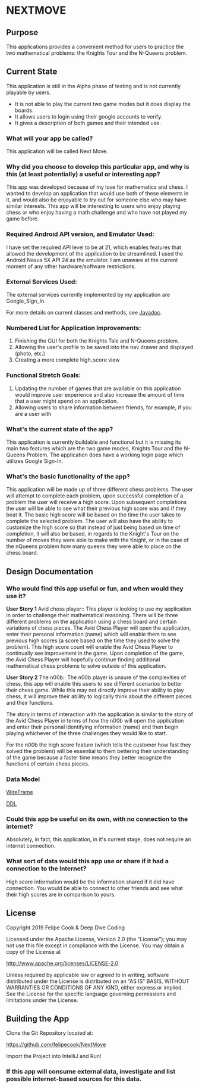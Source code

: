 # NEXTMOVE

## Purpose

This applications provides a convenient method for users to practice the two mathematical problems: the Knights Tour and the N-Queens problem.

## Current State

This application is still in the Alpha phase of testing and is not currently playable by users. 
* It is not able to play the current two game modes but it does display the boards.
* It allows users to login using their google accounts to verify.
* It gives a description of both games and their intended use.

### What will your app be called?

This application will be called Next Move.

### Why did you choose to develop this particular app, and why is this (at least potentially) a useful or interesting app?

This app was developed because of my love for mathematics and chess. I wanted to develop an application that would use both of these elements in it, and would also be enjoyable to try out for someone else who may have similar interests. This app will be interesting to users who enjoy playing chess or who enjoy having a math challenge and who have not played my game before. 

### Required Android API version, and Emulator Used:

I have set the required API level to be at 21, which enables features that allowed the development of the application to be streamlined. I used the Android Nexus 5X API 24 as the emulator. I am unaware at the current moment of any other hardware/software restrictions. 

### External Services Used:

The external services currently implemented by my application are Google_Sign_In. 

For more details on current classes and methods, see [Javadoc](docs/api/). 

### Numbered List for Application Improvements:

1. Finishing the GUI for both the Knights Tale and N-Queens problem.
2. Allowing the user's profile to be saved into the nav drawer and displayed (photo, etc.)
3. Creating a more complete high_score view

### Functional Stretch Goals:

1. Updating the number of games that are available on this application would improve user experience and also increase the amount of time that a user might spend on an application. 
2. Allowing users to share information between friends, for example, if you are a user with 


### What's the current state of the app?

This application is currently buildable and functional but it is missing its main two features which are the two game modes, Knights Tour and the N-Queens Problem. The application does have a working login page which utilizes Google Sign-In.

### What's the basic functionality of the app?

This application will be made up of three different chess problems. The user will attempt to complete each problem, upon successful completion of a problem the user will receive a high score. Upon subsequent completions the user will be able to see what their previous high score was and if they beat it. The basic high score will be based on the time the user takes to complete the selected problem. The user will also have the ability to customize the high score so that instead of just being based on time of completion, it will also be based, in regards to the Knight's Tour on the number of moves they were able to make with the Knight, or in the case of the nQueens problem how many queens they were able to place on the chess board. 


## Design Documentation 

### Who would find this app useful or fun, and when would they use it?

**User Story 1**
Avid chess player:: This player is looking to use my application in order to challenge their mathematical reasoning. There will be three different problems on the application using a chess board and certain variations of chess pieces. 
The Avid Chess Player will open the application, enter their personal information (name) which will enable them to see previous high scores (a score based on the time they used to solve the problem). This high score count will enable the Avid Chess Player to continually see improvement in the game. 
Upon completion of the game, the Avid Chess Player will hopefully continue finding additional mathematical chess problems to solve outside of this application. 

**User Story 2**
The n00b:: The n00b player is unsure of the complexities of chess, this app will enable this users to see different scenarios to better their chess game. While this may not directly improve their ability to play chess, it will improve their ability to logically think about the different pieces and their functions. 

The story in terms of interaction with the application is similar to the story of the Avid Chess Player in terms of how the n00b will open the application and enter their personal identifying information (name) and then begin playing whichever of the three challenges they would like to start. 

For the n00b the high score feature (which tells the customer how fast they solved the problem) will be essential to them bettering their understanding of the game because a faster time means they better recognize the functions of certain chess pieces. 

### Data Model

[WireFrame](docs/WireFrame_Next_Move.pdf)

[DDL](docs/ddl.md)



### Could this app be useful on its own, with no connection to the internet?

Absolutely, in fact, this application, in it's current stage, does not require an internet connection. 

### What sort of data would this app use or share if it had a connection to the internet?

High score information would be the information shared if it did have connection. You would be able to connect to other friends and see what their high scores are in comparison to yours. 

## License
Copyright 2019 Felipe Cook & Deep Dive Coding

Licensed under the Apache License, Version 2.0 (the “License”); you may not use this file except in compliance with the License. You may obtain a copy of the License at

http://www.apache.org/licenses/LICENSE-2.0

Unless required by applicable law or agreed to in writing, software distributed under the License is distributed on an “AS IS” BASIS, WITHOUT WARRANTIES OR CONDITIONS OF ANY KIND, either express or implied. See the License for the specific language governing permissions and limitations under the License.


## Building the App

Clone the Git Repository located at: 

https://github.com/felipecook/NextMove

Import the Project into IntelliJ and Run!


### If this app will consume external data, investigate and list possible internet-based sources for this data.
